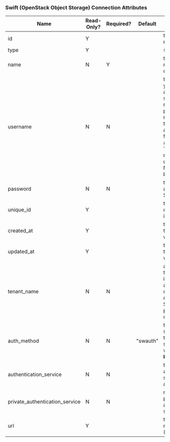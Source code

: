 ### Swift (OpenStack Object Storage) Connection Attributes

|Name|Read-Only?|Required?|Default|Description|
|----|---------|---------|-------|-----------|
|id|Y| | |the connection's numeric identifier
|type|Y| | |`swift`
|name|N|Y| |the descriptive name given to the connection
|username|N|N| |the username you use to access the Swift service. If required by your provider, you might also have to enter the account in the following format: `account:username`. This format is not required when using a Tenant Name (see below).
|password|N|N| |the password assigned to your Swift account
|unique_id|Y| | |the unique connection's identifier
|created_at|Y| | |the date and time the connection was created
|updated_at|Y| | |the date and time the connection was last updated
|tenant_name|N|N| |a container used to group or isolate resources and/or identity objects, as defined by your Swift service provider. It is optional attribute
|auth_method|N|N|"swauth"|the authorization system used by the identity service. Possible values: **swauth**, **keystone**
|authentication_service|N|N| |the url of the authentication service used to authenticate you
|private_authentication_service|N|N| |name of the private authetication service
|url|Y| | |the connection resource URL (API)
